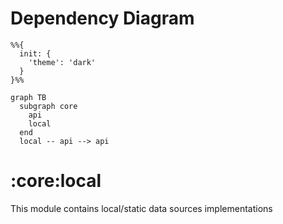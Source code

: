 # Dependency Diagram

```mermaid
%%{
  init: {
    'theme': 'dark'
  }
}%%

graph TB
  subgraph core
    api
    local
  end
  local -- api --> api

```
# :core:local

This module contains local/static data sources implementations